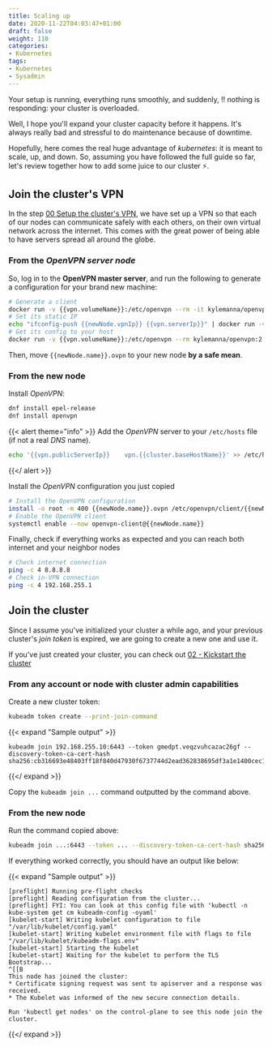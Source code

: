 ```yaml
---
title: Scaling up
date: 2020-11-22T04:03:47+01:00
draft: false
weight: 110
categories:
- Kubernetes
tags:
- Kubernetes
- Sysadmin
---
```


Your setup is running, everything runs smoothly, and suddenly, :bangbang: nothing is responding: your cluster is overloaded.

Well, I hope you'll expand your cluster capacity before it happens. It's always really bad and stressful to do maintenance because of downtime.

Hopefully, here comes the real huge advantage of *kubernetes*: it is meant to scale, up, and down. So, assuming you have followed the full guide so far, let's review together how to add some juice to our cluster :zap:.

## Join the cluster's VPN

In the step [00 Setup the cluster's VPN](<!-- TODO -->), we have set up a VPN so that each of our nodes can communicate safely with each others, on their own virtual network across the internet. This comes with the great power of being able to have servers spread all around the globe.

### From the *OpenVPN server node*

So, log in to the **OpenVPN master server**, and run the following to generate a configuration for your brand new machine:

```sh
# Generate a client
docker run -v {{vpn.volumeName}}:/etc/openvpn --rm -it kylemanna/openvpn:2.3 easyrsa build-client-full {{newNode.name}} nopass
# Set its static IP
echo "ifconfig-push {{newNode.vpnIp}} {{vpn.serverIp}}" | docker run -v {{vpn.volumeName}}:/etc/openvpn -i --rm kylemanna/openvpn:2.3 tee /etc/openvpn/ccd/{{newNode.name}}
# Get its config to your host
docker run -v {{vpn.volumeName}}:/etc/openvpn --rm kylemanna/openvpn:2.3 ovpn_getclient {{newNode.name}} > {{newNode.name}}.ovpn
```

Then, move `{{newNode.name}}.ovpn` to your new node **by a safe mean**.

### From the new node

Install *OpenVPN*:

```sh
dnf install epel-release
dnf install openvpn
```

{{< alert theme="info" >}}
Add the *OpenVPN* server to your `/etc/hosts` file (if not a real *DNS* name).

```sh
echo '{{vpn.publicServerIp}}	vpn.{{cluster.baseHostName}}' >> /etc/hosts
```
{{</ alert >}}

Install the *OpenVPN* configuration you just copied

```sh
# Install the OpenVPN configuration
install -o root -m 400 {{newNode.name}}.ovpn /etc/openvpn/client/{{newNode.name}}.conf
# Enable the OpenVPN client
systemctl enable --now openvpn-client@{{newNode.name}}
```

Finally, check if everything works as expected and you can reach both internet and your neighbor nodes

```sh
# Check internet connection
ping -c 4 8.8.8.8
# Check in-VPN connection
ping -c 4 192.168.255.1
```

## Join the cluster

Since I assume you've initialized your cluster a while ago, and your previous cluster's *join token* is expired, we are going to create a new one and use it.

If you've just created your cluster, you can check out [02 - Kickstart the cluster](../02-cluster/#join-workers)

### From any account or node with cluster admin capabilities

Create a new cluster token:

```sh
kubeadm token create --print-join-command
```

{{< expand "Sample output" >}}
```
kubeadm join 192.168.255.10:6443 --token gmedpt.veqzvuhcazac26gf --discovery-token-ca-cert-hash sha256:cb316693e48403ff18f840d47930f6737744d2ead362838695df3a1e1400cec1
```
{{</ expand >}}

Copy the `kubeadm join ...` command outputted by the command above.

### From the new node

Run the command copied above:

```sh
kubeadm join ...:6443 --token ... --discovery-token-ca-cert-hash sha256:....
```

If everything worked correctly, you should have an output like below:

{{< expand "Sample output" >}}
```
[preflight] Running pre-flight checks
[preflight] Reading configuration from the cluster...
[preflight] FYI: You can look at this config file with 'kubectl -n kube-system get cm kubeadm-config -oyaml'
[kubelet-start] Writing kubelet configuration to file "/var/lib/kubelet/config.yaml"
[kubelet-start] Writing kubelet environment file with flags to file "/var/lib/kubelet/kubeadm-flags.env"
[kubelet-start] Starting the kubelet
[kubelet-start] Waiting for the kubelet to perform the TLS Bootstrap...
^[[B
This node has joined the cluster:
* Certificate signing request was sent to apiserver and a response was received.
* The Kubelet was informed of the new secure connection details.

Run 'kubectl get nodes' on the control-plane to see this node join the cluster.
```
{{</ expand >}}